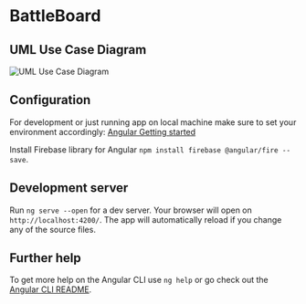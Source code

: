 # BattleBoard

## UML Use Case Diagram
![UML Use Case Diagram](../master/56795673_273610530195983_2529208044777111552_n.png)

## Configuration 
For development or just running app on local machine make sure to set your environment accordingly:
[Angular Getting started](https://angular.io/guide/quickstart)

Install Firebase library for Angular
`npm install firebase @angular/fire --save`.

## Development server

Run `ng serve --open` for a dev server. Your browser will open on `http://localhost:4200/`. The app will automatically reload if you change any of the source files.

## Further help

To get more help on the Angular CLI use `ng help` or go check out the [Angular CLI README](https://github.com/angular/angular-cli/blob/master/README.md).
